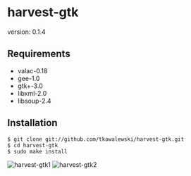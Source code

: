 harvest-gtk
===

version: 0.1.4

## Requirements
- valac-0.18
- gee-1.0
- gtk+-3.0
- libxml-2.0
- libsoup-2.4

## Installation

	$ git clone git://github.com/tkowalewski/harvest-gtk.git
	$ cd harvest-gtk
	$ sudo make install

![harvest-gtk1](http://tkowalewski.pl/image/harvest-gtk1.png)
![harvest-gtk2](http://tkowalewski.pl/image/harvest-gtk2.png)
